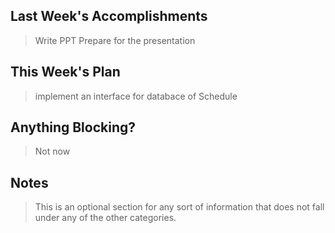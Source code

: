 ## Last Week's Accomplishments

> Write PPT
> Prepare for the presentation

## This Week's Plan

> implement an interface for databace of Schedule

## Anything Blocking?

> Not now

## Notes

> This is an optional section for any sort of information that does not fall under any of the other categories.